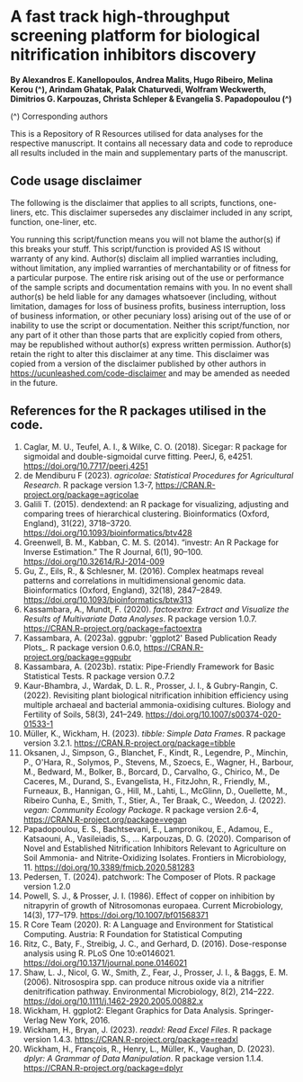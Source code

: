 # A fast track high-throughput screening platform for biological nitrification inhibitors discovery
__By Alexandros E. Kanellopoulos, Andrea Malits, Hugo Ribeiro, Melina Kerou (^), Arindam Ghatak, Palak Chaturvedi, Wolfram Weckwerth, Dimitrios G. Karpouzas, Christa Schleper & Evangelia S. Papadopoulou (^)__

(^) Corresponding authors

This is a Repository of R Resources utilised for data analyses for the respective manuscript. It contains all necessary data and code to reproduce all results included in the main and supplementary parts of the manuscript. 

Code usage disclaimer
-------------------------------
The following is the disclaimer that applies to all scripts, functions, one-liners, etc. This disclaimer supersedes any disclaimer included in any script, function, one-liner, etc.

You running this script/function means you will not blame the author(s) if this breaks your stuff. This script/function is provided AS IS without warranty of any kind. Author(s) disclaim all implied warranties including, without limitation, any implied warranties of merchantability or of fitness for a particular purpose. The entire risk arising out of the use or performance of the sample scripts and documentation remains with you. In no event shall author(s) be held liable for any damages whatsoever (including, without limitation, damages for loss of business profits, business interruption, loss of business information, or other pecuniary loss) arising out of the use of or inability to use the script or documentation. Neither this script/function, nor any part of it other than those parts that are explicitly copied from others, may be republished without author(s) express written permission. Author(s) retain the right to alter this disclaimer at any time. This disclaimer was copied from a version of the disclaimer published by other authors in https://ucunleashed.com/code-disclaimer and may be amended as needed in the future.

References for the R packages utilised in the code.
-------------------------------
1. Caglar, M. U., Teufel, A. I., & Wilke, C. O. (2018). Sicegar: R package for sigmoidal and double-sigmoidal curve fitting. PeerJ, 6, e4251. https://doi.org/10.7717/peerj.4251
2. de Mendiburu F (2023). _agricolae: Statistical Procedures for Agricultural Research_. R package version 1.3-7, https://CRAN.R-project.org/package=agricolae
3. Galili T. (2015). dendextend: an R package for visualizing, adjusting and comparing trees of hierarchical clustering. Bioinformatics (Oxford, England), 31(22), 3718–3720. https://doi.org/10.1093/bioinformatics/btv428
4. Greenwell, B. M., Kabban, C. M. S. (2014). “investr: An R Package for Inverse Estimation.” The R Journal, 6(1), 90–100. https://doi.org/10.32614/RJ-2014-009
5. Gu, Z., Eils, R., & Schlesner, M. (2016). Complex heatmaps reveal patterns and correlations in multidimensional genomic data. Bioinformatics (Oxford, England), 32(18), 2847–2849. https://doi.org/10.1093/bioinformatics/btw313
6. Kassambara, A., Mundt, F. (2020). _factoextra: Extract and Visualize the Results of Multivariate Data Analyses_. R package version 1.0.7. https://CRAN.R-project.org/package=factoextra
7. Kassambara, A. (2023a). ggpubr: 'ggplot2' Based Publication Ready Plots_. R package version 0.6.0, https://CRAN.R-project.org/package=ggpubr
8. Kassambara, A. (2023b). rstatix: Pipe-Friendly Framework for Basic Statistical Tests. R package version 0.7.2
9. Kaur-Bhambra, J., Wardak, D. L. R., Prosser, J. I., & Gubry-Rangin, C. (2022). Revisiting plant biological nitrification inhibition efficiency using multiple archaeal and bacterial ammonia-oxidising cultures. Biology and Fertility of Soils, 58(3), 241–249. https://doi.org/10.1007/s00374-020-01533-1
10. Müller, K., Wickham, H. (2023). _tibble: Simple Data Frames_. R package version 3.2.1. https://CRAN.R-project.org/package=tibble
11. Oksanen, J., Simpson, G., Blanchet, F., Kindt, R., Legendre, P., Minchin, P., O'Hara, R., Solymos, P., Stevens, M., Szoecs, E., Wagner, H., Barbour, M., Bedward, M., Bolker, B., Borcard, D., Carvalho, G., Chirico, M., De Caceres, M., Durand, S., Evangelista, H., FitzJohn, R., Friendly, M., Furneaux, B., Hannigan, G., Hill, M., Lahti, L., McGlinn, D., Ouellette, M., Ribeiro Cunha, E., Smith, T., Stier, A., Ter Braak, C., Weedon, J. (2022). _vegan: Community Ecology Package_. R package version 2.6-4, https://CRAN.R-project.org/package=vegan
12. Papadopoulou, E. S., Bachtsevani, E., Lampronikou, E., Adamou, E., Katsaouni, A., Vasileiadis, S., … Karpouzas, D. G. (2020). Comparison of Novel and Established Nitrification Inhibitors Relevant to Agriculture on Soil Ammonia- and Nitrite-Oxidizing Isolates. Frontiers in Microbiology, 11. https://doi.org/10.3389/fmicb.2020.581283
13. Pedersen, T. (2024). patchwork: The Composer of Plots. R package version 1.2.0
14. Powell, S. J., & Prosser, J. I. (1986). Effect of copper on inhibition by nitrapyrin of growth of Nitrosomonas europaea. Current Microbiology, 14(3), 177–179. 
https://doi.org/10.1007/bf01568371
15. R Core Team (2020). R: A Language and Environment for Statistical Computing. Austria: R Foundation for Statistical Computing
16. Ritz, C., Baty, F., Streibig, J. C., and Gerhard, D. (2016). Dose-response analysis using R. PLoS  One 10:e0146021. https://doi.org/10.1371/journal.pone.0146021
17. Shaw, L. J., Nicol, G. W., Smith, Z., Fear, J., Prosser, J. I., & Baggs, E. M. (2006). Nitrosospira spp. can produce nitrous oxide via a nitrifier denitrification pathway. Environmental Microbiology, 8(2), 214–222. https://doi.org/10.1111/j.1462-2920.2005.00882.x
18. Wickham, H. ggplot2: Elegant Graphics for Data Analysis. Springer-Verlag New York, 2016.
19. Wickham, H., Bryan, J. (2023). _readxl: Read Excel Files_. R package version 1.4.3. https://CRAN.R-project.org/package=readxl
20. Wickham, H., François, R., Henry, L., Müller, K., Vaughan, D. (2023). _dplyr: A Grammar of  Data Manipulation_. R package version 1.1.4. https://CRAN.R-project.org/package=dplyr

